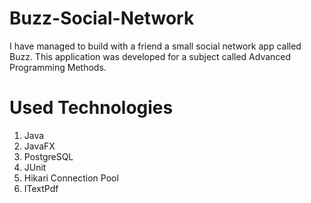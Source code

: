 # Buzz-Social-Network

I have managed to build with a friend a small social network app called Buzz. This application was developed for a subject called Advanced Programming Methods.

# Used Technologies
1) Java
2) JavaFX
3) PostgreSQL
4) JUnit
5) Hikari Connection Pool
6) ITextPdf
